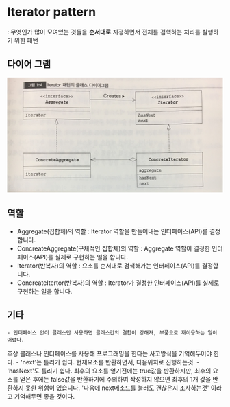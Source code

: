 
# Iterator pattern
: 무엇인가 많이 모여있는 것들을 **순서대로** 지정하면서 전체를 검핵하는 처리를 실행하기 위한 패턴

## 다이어 그램

![iterator](./img/iterator.jpg)

## 역할 
- Aggregate(집합체)의 역할
  :  Iterator 역할을 만들어내는 인터페이스(API)를 결정합니다.
- ConcreateAggregate(구체적인 집합체)의 역할
  :  Aggregate 역할이 결정한 인터페이스(API)를 실제로 구현하는 일을 합니다.
- Iterator(반복자)의 역할
  :  요소를 순서대로 검색해가는 인터페이스(API)를 결정합니다.
- ConcreateItertor(반복자)의 역할
  :  Iterator가 결정한 인터페이스(API)를 실제로 구현하는 일을 합니다.

## 기타
    - 인터페이스 없이 클래스만 사용하면 클래스간의 결합이 강해져, 부품으로 재이용하는 일이 어렵다.
  추상 클래스나 인터페이스를 사용해 프로그래밍을 한다는 사고방식을 기억해두어야 한다.
    - 'next'는 틀리기 쉽다. 현재요소를 반환하면서, 다음위치로 진행하는것.
    - 'hasNext'도 틀리기 쉽다. 최후의 요소를 얻기전에는 true값을 반환하지만, 최후의 요소를 얻은 후에는 false값을 반환하기에 주의하여 작성하지 않으면 최후의 1개 값을 반환하지 못한 위험이 있습니다. '다음에 next메소드를 불러도 괜찮은지 조사하는것' 이라고 기억해두면 좋을 것이다.

